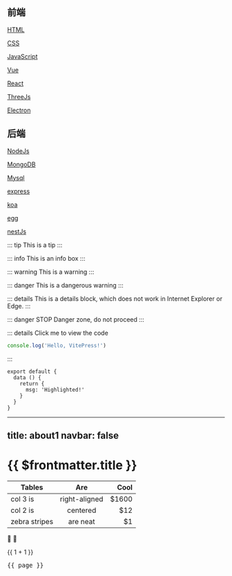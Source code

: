 ## 前端

[HTML](../service/NodeJs/index.md)

[CSS](../service/NodeJs/index.md)

[JavaScript](../client/javaScript/index.md)

[Vue](../service/NodeJs/index.md)

[React](../service/NodeJs/index.md)

[ThreeJs](../service/NodeJs/index.md)

[Electron](../client/Electron/index.md)

## 后端

[NodeJs](../service/NodeJs/index.md)

[MongoDB](../service/NodeJs/index.md)

[Mysql](../service/NodeJs/index.md)

[express](../service/NodeJs/index.md)

[koa](../service/NodeJs/index.md)

[egg](../service/NodeJs/index.md)

[nestJs](../service/NodeJs/index.md)




::: tip
This is a tip
:::

::: info
This is an info box
:::

::: warning
This is a warning
:::

::: danger
This is a dangerous warning
:::

::: details
This is a details block, which does not work in Internet Explorer or Edge.
:::


::: danger STOP
Danger zone, do not proceed
:::

::: details Click me to view the code
```js
console.log('Hello, VitePress!')
```
:::


```js{4}
export default {
  data () {
    return {
      msg: 'Highlighted!'
    }
  }
}
```

---
title: about1
navbar: false
---


# {{ $frontmatter.title }}


| Tables        | Are           | Cool  |
| ------------- |:-------------:| -----:|
| col 3 is      | right-aligned | $1600 |
| col 2 is      | centered      |   $12 |
| zebra stripes | are neat      |    $1 |

:tada: :100:

{{ 1 + 1 }}

<script setup>
import { useData } from 'vitepress'
const { page } = useData()
</script>

<pre>{{ page }}</pre>